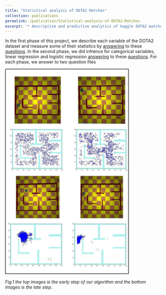 ```yaml
---
title: "Statistical analysis of DOTA2 Matches"
collection: publications
permalink: /publication/Statistical-analysis-of-DOTA2-Matches
excerpt: '* descriptive and predictive analytics of kaggle DOTA2 matches’ dataset using R language.'
---
```

In the first phase of this project, we describe each variable of the DOTA2 dataset and measure some of their statistics by [answering](../assets/project_phase1.pdf) to these [questions](../assets/ProjectPhase1.pdf). In the second phase, we did infrence for categorical variables, linear regression and logistic regression [answering](../assets/project_phase2.pdf) to these [questions](../assets/ProjectPhase1.pdf). For each phase, we answer to two question files 

<img src="../images/e-puck.png" width="400">

*Fig.1 the top images is the early step of our algorithm and the bottom images is the late step.*